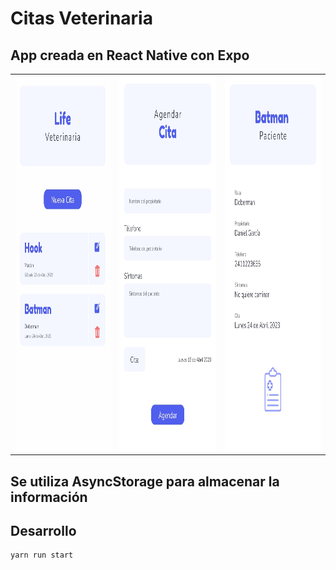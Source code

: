 # Citas Veterinaria

## App creada en React Native con Expo

<table>
  <tr>
    <td><img src="Cap1.jpg" alt="Screenshot 1" height="600"></td>
    <td><img src="Cap2.jpg" alt="Screenshot 2" height="600"></td>
    <td><img src="Cap3.jpg" alt="Screenshot 3" height="600"></td>
  </tr>
</table>

## Se utiliza AsyncStorage para almacenar la información

## Desarrollo

```
yarn run start
```

